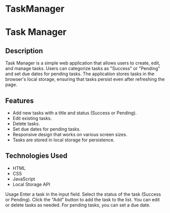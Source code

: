 # TaskManager

# Task Manager

## Description

Task Manager is a simple web application that allows users to create, edit, and manage tasks. Users can categorize tasks as "Success" or "Pending" and set due dates for pending tasks. The application stores tasks in the browser's local storage, ensuring that tasks persist even after refreshing the page.

## Features

- Add new tasks with a title and status (Success or Pending).
- Edit existing tasks.
- Delete tasks.
- Set due dates for pending tasks.
- Responsive design that works on various screen sizes.
- Tasks are stored in local storage for persistence.

## Technologies Used

- HTML
- CSS
- JavaScript
- Local Storage API

Usage
Enter a task in the input field.
Select the status of the task (Success or Pending).
Click the "Add" button to add the task to the list.
You can edit or delete tasks as needed.
For pending tasks, you can set a due date.






   
